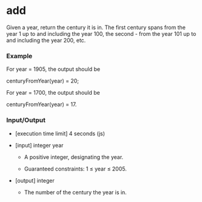 # add

Given a year, return the century it is in. The first century spans from the year 1 up to and including the year 100, the second - from the year 101 up to and including the year 200, etc.

### Example

For year = 1905, the output should be

centuryFromYear(year) = 20;

For year = 1700, the output should be

centuryFromYear(year) = 17.

### Input/Output

* [execution time limit] 4 seconds (js)
* [input] integer year

    * A positive integer, designating the year.

    * Guaranteed constraints:
1 ≤ year ≤ 2005.

* [output] integer

    * The number of the century the year is in.